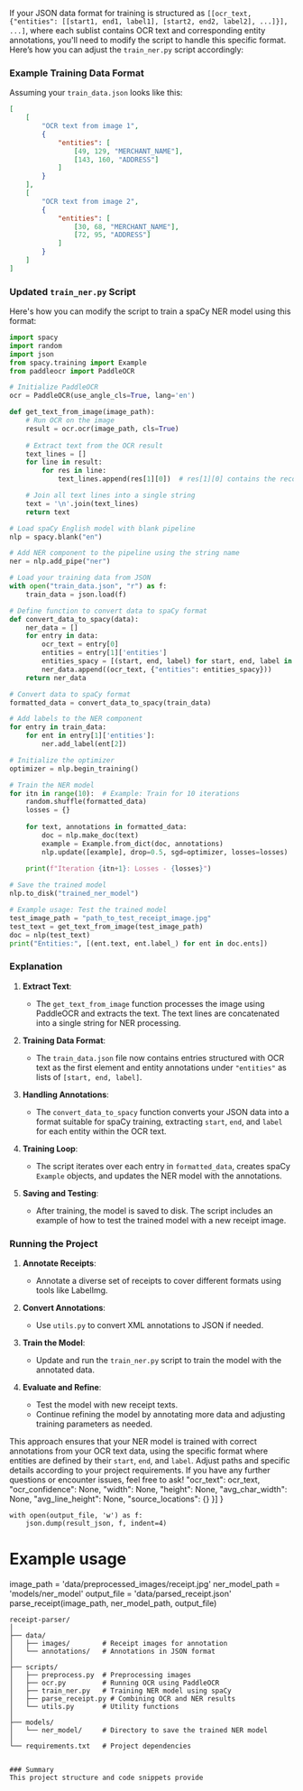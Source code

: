 If your JSON data format for training is structured as `[[ocr_text, {"entities": [[start1, end1, label1], [start2, end2, label2], ...]}], ...]`, where each sublist contains OCR text and corresponding entity annotations, you'll need to modify the script to handle this specific format. Here’s how you can adjust the `train_ner.py` script accordingly:

### Example Training Data Format

Assuming your `train_data.json` looks like this:

```json
[
    [
        "OCR text from image 1",
        {
            "entities": [
                [49, 129, "MERCHANT_NAME"],
                [143, 160, "ADDRESS"]
            ]
        }
    ],
    [
        "OCR text from image 2",
        {
            "entities": [
                [30, 68, "MERCHANT_NAME"],
                [72, 95, "ADDRESS"]
            ]
        }
    ]
]
```

### Updated `train_ner.py` Script

Here's how you can modify the script to train a spaCy NER model using this format:

```python
import spacy
import random
import json
from spacy.training import Example
from paddleocr import PaddleOCR

# Initialize PaddleOCR
ocr = PaddleOCR(use_angle_cls=True, lang='en')

def get_text_from_image(image_path):
    # Run OCR on the image
    result = ocr.ocr(image_path, cls=True)
    
    # Extract text from the OCR result
    text_lines = []
    for line in result:
        for res in line:
            text_lines.append(res[1][0])  # res[1][0] contains the recognized text

    # Join all text lines into a single string
    text = '\n'.join(text_lines)
    return text

# Load spaCy English model with blank pipeline
nlp = spacy.blank("en")

# Add NER component to the pipeline using the string name
ner = nlp.add_pipe("ner")

# Load your training data from JSON
with open("train_data.json", "r") as f:
    train_data = json.load(f)

# Define function to convert data to spaCy format
def convert_data_to_spacy(data):
    ner_data = []
    for entry in data:
        ocr_text = entry[0]
        entities = entry[1]['entities']
        entities_spacy = [(start, end, label) for start, end, label in entities]
        ner_data.append((ocr_text, {"entities": entities_spacy}))
    return ner_data

# Convert data to spaCy format
formatted_data = convert_data_to_spacy(train_data)

# Add labels to the NER component
for entry in train_data:
    for ent in entry[1]['entities']:
        ner.add_label(ent[2])

# Initialize the optimizer
optimizer = nlp.begin_training()

# Train the NER model
for itn in range(10):  # Example: Train for 10 iterations
    random.shuffle(formatted_data)
    losses = {}
    
    for text, annotations in formatted_data:
        doc = nlp.make_doc(text)
        example = Example.from_dict(doc, annotations)
        nlp.update([example], drop=0.5, sgd=optimizer, losses=losses)
    
    print(f"Iteration {itn+1}: Losses - {losses}")

# Save the trained model
nlp.to_disk("trained_ner_model")

# Example usage: Test the trained model
test_image_path = "path_to_test_receipt_image.jpg"
test_text = get_text_from_image(test_image_path)
doc = nlp(test_text)
print("Entities:", [(ent.text, ent.label_) for ent in doc.ents])
```

### Explanation

1. **Extract Text**:
   - The `get_text_from_image` function processes the image using PaddleOCR and extracts the text. The text lines are concatenated into a single string for NER processing.

2. **Training Data Format**:
   - The `train_data.json` file now contains entries structured with OCR text as the first element and entity annotations under `"entities"` as lists of `[start, end, label]`.

3. **Handling Annotations**:
   - The `convert_data_to_spacy` function converts your JSON data into a format suitable for spaCy training, extracting `start`, `end`, and `label` for each entity within the OCR text.

4. **Training Loop**:
   - The script iterates over each entry in `formatted_data`, creates spaCy `Example` objects, and updates the NER model with the annotations.

5. **Saving and Testing**:
   - After training, the model is saved to disk. The script includes an example of how to test the trained model with a new receipt image.

### Running the Project

1. **Annotate Receipts**:
   - Annotate a diverse set of receipts to cover different formats using tools like LabelImg.

2. **Convert Annotations**:
   - Use `utils.py` to convert XML annotations to JSON if needed.

3. **Train the Model**:
   - Update and run the `train_ner.py` script to train the model with the annotated data.

4. **Evaluate and Refine**:
   - Test the model with new receipt texts.
   - Continue refining the model by annotating more data and adjusting training parameters as needed.

This approach ensures that your NER model is trained with correct annotations from your OCR text data, using the specific format where entities are defined by their `start`, `end`, and `label`. Adjust paths and specific details according to your project requirements. If you have any further questions or encounter issues, feel free to ask!
            "ocr_text": ocr_text,
            "ocr_confidence": None,
            "width": None,
            "height": None,
            "avg_char_width": None,
            "avg_line_height": None,
            "source_locations": {}
        }]
    }
    
    with open(output_file, 'w') as f:
        json.dump(result_json, f, indent=4)

# Example usage
image_path = 'data/preprocessed_images/receipt.jpg'
ner_model_path = 'models/ner_model'
output_file = 'data/parsed_receipt.json'
parse_receipt(image_path, ner_model_path, output_file)
```
receipt-parser/
│
├── data/
│   ├── images/        # Receipt images for annotation
│   └── annotations/   # Annotations in JSON format
│
├── scripts/
│   ├── preprocess.py  # Preprocessing images
│   ├── ocr.py         # Running OCR using PaddleOCR
│   ├── train_ner.py   # Training NER model using spaCy
│   ├── parse_receipt.py # Combining OCR and NER results
│   └── utils.py       # Utility functions
│
├── models/
│   └── ner_model/     # Directory to save the trained NER model
│
└── requirements.txt   # Project dependencies


### Summary
This project structure and code snippets provide

